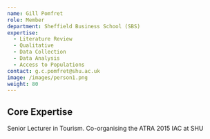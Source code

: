 ```yaml
---
name: Gill Pomfret
role: Member
department: Sheffield Business School (SBS)
expertise:
  - Literature Review
  - Qualitative
  - Data Collection
  - Data Analysis
  - Access to Populations
contact: g.c.pomfret@shu.ac.uk
image: /images/person1.png
weight: 80
---
```


## Core Expertise

Senior Lecturer in Tourism. Co-organising the ATRA 2015 IAC at SHU
